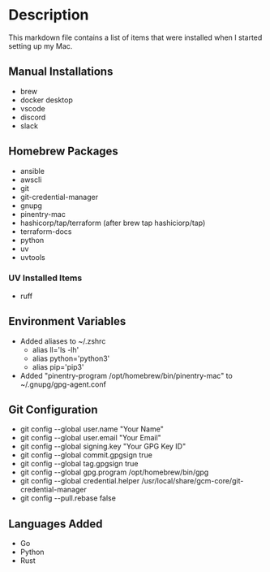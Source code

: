 # Description

This markdown file contains a list of items that were installed when I started setting up
my Mac.

## Manual Installations

- brew
- docker desktop
- vscode
- discord
- slack

## Homebrew Packages

- ansible
- awscli
- git
- git-credential-manager
- gnupg
- pinentry-mac
- hashicorp/tap/terraform (after brew tap hashiciorp/tap)
- terraform-docs
- python
- uv
- uvtools

### UV Installed Items

- ruff

## Environment Variables

- Added aliases to ~/.zshrc
  - alias ll='ls -lh'
  - alias python='python3'
  - alias pip='pip3'
- Added "pinentry-program /opt/homebrew/bin/pinentry-mac" to ~/.gnupg/gpg-agent.conf

## Git Configuration

- git config --global user.name "Your Name"
- git config --global user.email "Your Email"
- git config --global signing.key "Your GPG Key ID"
- git config --global commit.gpgsign true
- git config --global tag.gpgsign true
- git config --global gpg.program /opt/homebrew/bin/gpg
- git config --global credential.helper /usr/local/share/gcm-core/git-credential-manager
- git config --pull.rebase false

## Languages Added

- Go
- Python
- Rust
